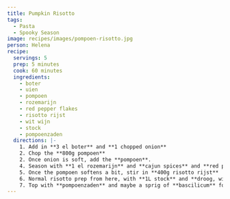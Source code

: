 ```yaml
---
title: Pumpkin Risotto
tags:
  - Pasta
  - Spooky Season
image: recipes/images/pompoen-risotto.jpg
person: Helena
recipe:
  servings: 5
  prep: 5 minutes
  cook: 60 minutes
  ingredients:
    - boter
    - uien
    - pompoen
    - rozemarijn
    - red pepper flakes
    - risotto rijst
    - wit wijn
    - stock
    - pompoenzaden
  directions: |-
    1. Add in **3 el boter** and **1 chopped onion**
    2. Chop the **800g pompoen**
    2. Once onion is soft, add the **pompoen**.
    4. Season with **1 el rozemarijn** and **cajun spices** and **red pepper flakes**
    5. Once the pompoen softens a bit, stir in **400g risotto rijst**
    6. Normal risotto prep from here, with **1L stock** and **droog, wit wijn**
    7. Top with **pompoenzaden** and maybe a sprig of **bascilicum** for colour.
---
```

